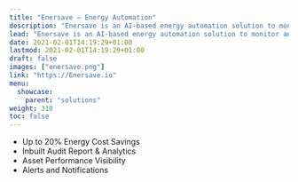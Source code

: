 ```yaml
---
title: "Enersave – Energy Automation"
description: "Enersave is an AI-based energy automation solution to monitor and smartly control electrical loads for energy savings."
lead: "Enersave is an AI-based energy automation solution to monitor and smartly control electrical loads for energy savings."
date: 2021-02-01T14:19:29+01:00
lastmod: 2021-02-01T14:19:29+01:00
draft: false
images: ["enersave.png"]
link: "https://Enersave.io"
menu:
  showcase:
    parent: "solutions"
weight: 310
toc: false
---
```


* Up to 20% Energy Cost Savings
* Inbuilt Audit Report & Analytics
* Asset Performance Visibility
* Alerts and Notifications
